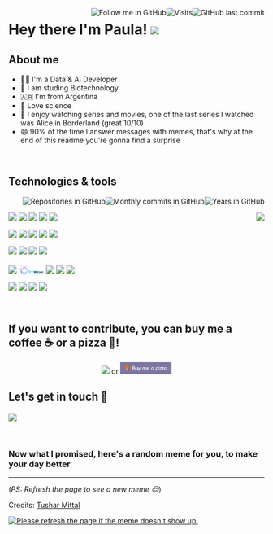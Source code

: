 <!-- Your badges
You can use the website to generate badges: https://shields.io/
https://shields.io/#styles
https://pufler.dev/git-badges/
-->
<a href="https://github.com/pauladanielafarias"><img alt="GitHub last commit" align="right" src="https://img.shields.io/github/last-commit/pauladanielafarias/pauladanielafarias?style=social&logo=github&label=Updated"></a> <a href="https://github.com/pauladanielafarias"><img alt="Visits" align="right" src="https://badges.pufler.dev/visits/pauladanielafarias/pauladanielafarias?style=social&logo=github"></a> <a href="https://github.com/pauladanielafarias/?tab=follow"><img alt="Follow me in GitHub" align="right" src="https://img.shields.io/github/followers/pauladanielafarias?label=Follow%20me&style=social"></a> 


# Hey there I'm Paula! <img width="4%" src="https://media.giphy.com/media/hvRJCLFzcasrR4ia7z/giphy.gif" width="25px">

## About me
- :woman_technologist: I'm a Data & AI Developer
- :dna: I am studing Biotechnology
- :argentina: I'm from Argentina
- :test_tube: Love science 
- :popcorn: I enjoy watching series and movies, one of the last series I watched was Alice in Borderland (great 10/10)
- :smile: 90% of the time I answer messages with memes, that's why at the end of this readme you're gonna find a surprise

<br>

## Technologies & tools 
<p>
  <!-- Your github readme stats
  You can use this api: https://github.com/anuraghazra/github-readme-stats
  -->
  <a href="https://github.com/pauladanielafarias/"> <img alt="Years in GitHub" align="right" src="https://badges.pufler.dev/years/pauladanielafarias?style=flat&color=purple&logo=github&logoColor=black&labelColor=FBFBFB"></a> <a href="https://github.com/pauladanielafarias/"><img alt="Monthly commits in GitHub" align="right" src="https://badges.pufler.dev/commits/monthly/pauladanielafarias?style=flat&color=purple&logo=github&logoColor=black&labelColor=FBFBFB"></a> <a href="https://github.com/pauladanielafarias?tab=repositories"><img alt="Repositories in GitHub" align="right" src="https://badges.pufler.dev/repos/pauladanielafarias?style=flat&color=purple&logo=github&logoColor=black&labelColor=FBFBFB"></a>
  <br>
  
  <a href="https://github.com/pauladanielafarias/repositories"><img height="160vh" align="right" src="https://github-readme-stats.vercel.app/api/top-langs/?username=pauladanielafarias&layout=compact&langs_count=6"></a>
  <!--<img height="160vh" width="50%" align="right" src="https://github-readme-stats.vercel.app/api?username=pauladanielafarias&show_icons=true&theme=material-palenight&hide=issues,contribs,prs&count_private=true&include_all_commits=true">-->
  
  <!-- 
  You can use this sites to get logos: https://www.vectorlogo.zone or https://simpleicons.org/
  -->
  <a href='https://html.spec.whatwg.org/'><img width="10%" src="https://www.vectorlogo.zone/logos/w3_html5/w3_html5-ar21.svg"></a>
  <a href='https://en.wikipedia.org/wiki/CSS'><img width="10%" src="https://github.com/pauladanielafarias/pauladanielafarias/blob/master/images/css3.png"></a>
  <a href='https://getbootstrap.com/'><img width="10%" src="https://www.vectorlogo.zone/logos/getbootstrap/getbootstrap-ar21.svg"></a>
  <a href='https://www.javascript.com/'><img width="10%" src="https://www.vectorlogo.zone/logos/javascript/javascript-ar21.svg"></a>
  <a href='https://jquery.com/'><img width="10%" src="https://www.vectorlogo.zone/logos/jquery/jquery-ar21.svg"></a>
  <!--<a href=''><img width="10%" src="https://www.vectorlogo.zone/logos/yaml/yaml-ar21.svg"></a>-->

  <a href='https://nodejs.org/'><img width="10%" src="  https://www.vectorlogo.zone/logos/nodejs/nodejs-horizontal.svg"></a>
  <a href='https://www.java.com/en/'><img width="10%" src="https://www.vectorlogo.zone/logos/java/java-ar21.svg"></a>
  <a href='https://www.php.net/'><img width="10%" src="https://www.vectorlogo.zone/logos/php/php-ar21.svg"></a>
  <a href='https://www.python.org/'><img width="10%" src="https://www.vectorlogo.zone/logos/python/python-ar21.svg"></a>
  <a href='https://www.json.org/json-en.html'><img width="10%" src="https://www.vectorlogo.zone/logos/json/json-ar21.svg"></a>

  <a href='https://git-scm.com/'><img width="10%" src="https://www.vectorlogo.zone/logos/git-scm/git-scm-ar21.svg"></a>
  <a href='https://github.com/'><img width="10%" src="https://www.vectorlogo.zone/logos/github/github-ar21.svg"></a>
  <a href='https://www.mysql.com/'><img width="10%" src="https://www.vectorlogo.zone/logos/mysql/mysql-ar21.svg"></a>
  <a href='https://www.phpmyadmin.net/'><img width="10%" src="https://www.vectorlogo.zone/logos/phpmyadmin/phpmyadmin-ar21.svg"></a>


  <a href='https://www.ibm.com/cloud'><img width="10%" src="https://www.vectorlogo.zone/logos/ibm_cloud/ibm_cloud-ar21.svg"></a> 
  <a href='https://www.ibm.com/watson'><img width="10%" src="https://github.com/pauladanielafarias/pauladanielafarias/blob/master/images/IBMwatson.png"></a> 
  <a href='https://www.linux.org/'><img width="10%" src="https://www.vectorlogo.zone/logos/linux/linux-ar21.svg"></a>
  <a href='https://www.redhat.com/en'><img width="10%" src="https://www.vectorlogo.zone/logos/redhat/redhat-ar21.svg"></a>
  <a href='https://www.docker.com/'><img width="10%" src="https://www.vectorlogo.zone/logos/docker/docker-ar21.svg"></a>
  <!--<a><img width="10%" src="https://www.vectorlogo.zone/logos/kubernetes/kubernetes-ar21.svg"></a>-->

  
  <a href='https://firebase.google.com/'><img width="10%" src="https://www.vectorlogo.zone/logos/firebase/firebase-ar21.svg"></a>
  <a href='https://slack.com/'><img width="10%" src="https://www.vectorlogo.zone/logos/slack/slack-ar21.svg"></a>
  <a href='https://code.visualstudio.com/'><img width="10%" src="https://www.vectorlogo.zone/logos/visualstudio_code/visualstudio_code-ar21.svg"></a>
  <a href='https://jupyter.org/'><img width="10%" src="https://www.vectorlogo.zone/logos/jupyter/jupyter-ar21.svg"></a>
  <!--<a href=''><img width="10%" src="https://www.vectorlogo.zone/logos/netlify/netlify-ar21.svg"></a>-->
  
</p>

<br>

## If you want to contribute, you can buy me a coffee :coffee: or a pizza :pizza:!

<p align="center">
  <a align="center" href="https://cafecito.app/paulafarias"><img width="20%" src="https://cdn.cafecito.app/imgs/buttons/button_3.svg"></a> or <a href="https://www.buymeacoffee.com/paulafarias" align="center"> <img width="20%" src="https://github.com/pauladanielafarias/pauladanielafarias/blob/master/images/buy_me_a_pizza.png"></a>
</p>

## Let's get in touch :handshake:
<a href="https://www.linkedin.com/in/paulafarias/"><img align="center" width="20%" src="https://img.shields.io/badge/-Paula%20Farias-blue?style=social&logo=Linkedin&logoColor=blue"></a> 

<br>

### Now what I promised, here's a random meme for you, to make your day better

-----------------------------------
(*PS: Refresh the page to see a new meme :wink:*)

Credits: [Tushar Mittal](https://github.com/techytushar/techytushar/blob/master/README.md)

<a href="https://github.com/techytushar/random-memer"><img src='https://random-memer.herokuapp.com/' title="Meme" alt="Please refresh the page if the meme doesn't show up." height="400"></a>
